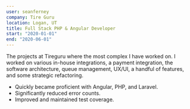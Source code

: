 ```yaml
---
user: seanferney
company: Tire Guru
location: Logan, UT
title: Full Stack PHP & Angular Developer
start: "2020-01-01"
end: "2020-06-01"
---
```



The projects at Tireguru where the most complex I have worked on. I worked on various in-house integrations, a payment integration, the software architecture, queue management, UX/UI, a handful of features, and some strategic refactoring.

- Quickly became proficient with Angular, PHP, and Laravel.
- Significantly reduced error counts.
- Improved and maintained test coverage.